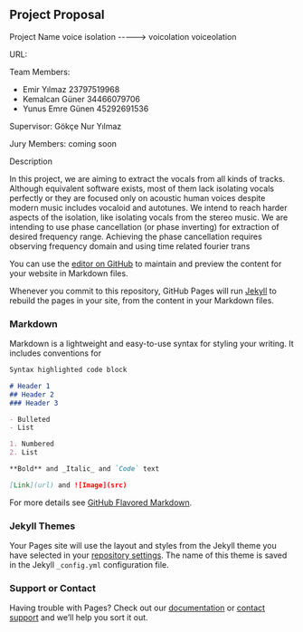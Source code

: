 ## Project Proposal

Project Name
	voice   isolation -----> voicolation  voiceolation


URL:

Team Members:
- Emir Yılmaz		23797519968
- Kemalcan Güner	34466079706
- Yunus Emre Günen	45292691536

Supervisor: 
Gökçe Nur Yılmaz

Jury Members:
coming 
soon

Description

In this project, we are aiming to extract the vocals from all kinds of tracks. Although  equivalent software exists, most of them lack isolating vocals perfectly or they are focused only on acoustic human voices despite modern music includes vocaloid and autotunes. We intend to reach harder aspects of the isolation, like isolating vocals from the stereo music. We are intending to use phase cancellation (or phase inverting) for extraction of desired frequency range. Achieving the phase cancellation requires observing frequency domain and using time related fourier trans 




You can use the [editor on GitHub](https://github.com/voiceolation/voiceolation.github.io/edit/main/README.md) to maintain and preview the content for your website in Markdown files.

Whenever you commit to this repository, GitHub Pages will run [Jekyll](https://jekyllrb.com/) to rebuild the pages in your site, from the content in your Markdown files.

### Markdown

Markdown is a lightweight and easy-to-use syntax for styling your writing. It includes conventions for

```markdown
Syntax highlighted code block

# Header 1
## Header 2
### Header 3

- Bulleted
- List

1. Numbered
2. List

**Bold** and _Italic_ and `Code` text

[Link](url) and ![Image](src)
```

For more details see [GitHub Flavored Markdown](https://guides.github.com/features/mastering-markdown/).

### Jekyll Themes

Your Pages site will use the layout and styles from the Jekyll theme you have selected in your [repository settings](https://github.com/voiceolation/voiceolation.github.io/settings). The name of this theme is saved in the Jekyll `_config.yml` configuration file.

### Support or Contact

Having trouble with Pages? Check out our [documentation](https://docs.github.com/categories/github-pages-basics/) or [contact support](https://support.github.com/contact) and we’ll help you sort it out.

